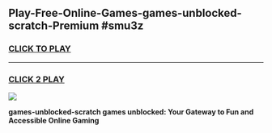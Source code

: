 
## Play-Free-Online-Games-games-unblocked-scratch-Premium #smu3z
<h3>
<a href="https://premium.freeplayer.one?title=games-unblocked-scratch&ref=8M">CLICK TO PLAY</a></h3>
<hr>

<h3>
<a href="https://premium.freeplayer.one?title=games-unblocked-scratch&ref=8M">CLICK 2 PLAY</a>
  
</h3>

<a href="https://premium.freeplayer.one?title=games-unblocked-scratch&ref=8M"><img src="https://clearcache.store/games.png"></a>


**games-unblocked-scratch games unblocked: Your Gateway to Fun and Accessible Online Gaming**
